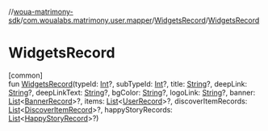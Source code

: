 //[woua-matrimony-sdk](../../../index.md)/[com.woualabs.matrimony.user.mapper](../index.md)/[WidgetsRecord](index.md)/[WidgetsRecord](-widgets-record.md)

# WidgetsRecord

[common]\
fun [WidgetsRecord](-widgets-record.md)(typeId: [Int](https://kotlinlang.org/api/latest/jvm/stdlib/kotlin/-int/index.html)?, subTypeId: [Int](https://kotlinlang.org/api/latest/jvm/stdlib/kotlin/-int/index.html)?, title: [String](https://kotlinlang.org/api/latest/jvm/stdlib/kotlin/-string/index.html)?, deepLink: [String](https://kotlinlang.org/api/latest/jvm/stdlib/kotlin/-string/index.html)?, deepLinkText: [String](https://kotlinlang.org/api/latest/jvm/stdlib/kotlin/-string/index.html)?, bgColor: [String](https://kotlinlang.org/api/latest/jvm/stdlib/kotlin/-string/index.html)?, logoLink: [String](https://kotlinlang.org/api/latest/jvm/stdlib/kotlin/-string/index.html)?, banner: [List](https://kotlinlang.org/api/latest/jvm/stdlib/kotlin.collections/-list/index.html)<[BannerRecord](../-banner-record/index.md)>?, items: [List](https://kotlinlang.org/api/latest/jvm/stdlib/kotlin.collections/-list/index.html)<[UserRecord](../-user-record/index.md)>?, discoverItemRecords: [List](https://kotlinlang.org/api/latest/jvm/stdlib/kotlin.collections/-list/index.html)<[DiscoverItemRecord](../-discover-item-record/index.md)>?, happyStoryRecords: [List](https://kotlinlang.org/api/latest/jvm/stdlib/kotlin.collections/-list/index.html)<[HappyStoryRecord](../-happy-story-record/index.md)>?)
